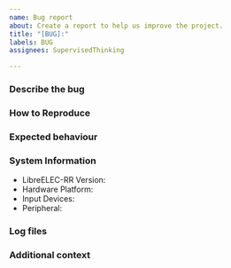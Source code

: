 ```yaml
---
name: Bug report
about: Create a report to help us improve the project.
title: "[BUG]:"
labels: BUG
assignees: SupervisedThinking

---
```


### Describe the bug
<!--- Provide a clear description of what the bug/problem is. -->
<!--- Double check if the bug is not existing in vanilla LibreELEC if its LE specific -->
<!--- Double check if the bug is not a known issue specific to Kodi or Kodi addons -->
<!--- Double check if the bug is not a known issue specific to an emulator quirk -->

### How to Reproduce
<!--- Steps to reproduce the behavior:
1. Go to (...)
2. Play (...)
3. See error -->

### Expected behaviour
<!--- A clear and concise description of what you expected to happen. -->

### System Information
 - LibreELEC-RR Version: <!--- [e.g. RR-20210302-9f18956] -->
 - Hardware Platform: <!--- [e.g. Generic, RK3399, AMLGX, (...)] -->
 - Input Devices: <!--- [e.g. 8BitDo SF30 PRO firmware v1.34] -->
 - Peripheral: <!--- [e.g. display, audio card, GPU, (...)] -->

### Log files
<!-- Add log files (https://libreelec.wiki/how_to/provide_logfile) that we can search for errors. -->

### Additional context
<!--- Add any other context or details about the problem you might found relevant (e.g. screenshots, etc). -->

